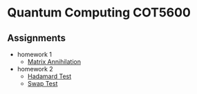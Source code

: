 # Quantum Computing COT5600

## Assignments

* homework 1
  * [Matrix Annihilation](https://github.com/garytho/quantum_computing/blob/master/hw1/hw1.ipynb)
* homework 2
  * [Hadamard Test](https://github.com/garytho/quantum_computing/blob/master/hw2/hadamard_test.ipynb)
  * [Swap Test](https://github.com/garytho/quantum_computing/blob/master/hw2/swap_test.ipynb)
